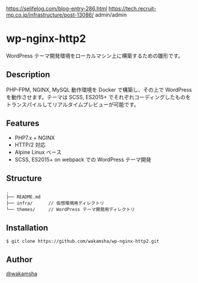 https://selifelog.com/blog-entry-286.html
https://tech.recruit-mp.co.jp/infrastructure/post-13086/
admin/admin

wp-nginx-http2
===

WordPress テーマ開発環境をローカルマシン上に構築するための雛形です。

## Description
PHP-FPM, NGINX, MySQL 動作環境を Docker で構築し、その上で WordPress を動作させます。テーマは SCSS, ES2015+ でそれぞれコーディングしたものをトランスパイルしてリアルタイムプレビューが可能です。


## Features
- PHP7.x + NGINX
- HTTP/2 対応
- Alpine Linux ベース
- SCSS, ES2015+ on webpack での WordPress テーマ開発


## Structure
```
.
├── README.md
├── infra/      // 仮想環境用ディレクトリ
└── themes/     // WordPress テーマ開発用ディレクトリ
```


## Installation
```
$ git clone https://github.com/wakamsha/wp-nginx-http2.git
```


## Author
[@wakamsha](https://twitter.com/wakamsha)
